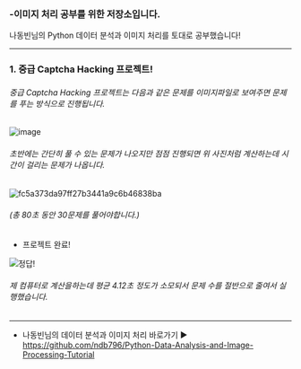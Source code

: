 ### -이미지 처리 공부를 위한 저장소입니다.

나동빈님의 Python 데이터 분석과 이미지 처리를 토대로 공부했습니다!


---

### 1. 중급 Captcha Hacking 프로젝트!


###### 중급 Captcha Hacking 프로젝트는 다음과 같은 문제를 이미지파일로 보여주면 문제를 푸는 방식으로 진행됩니다.

![image](https://user-images.githubusercontent.com/68139415/117544688-83865c80-b05d-11eb-8593-c07026178f32.png)


 
###### 초반에는 간단히 풀 수 있는 문제가 나오지만 점점 진행되면 위 사진처럼 계산하는데 시간이 걸리는 문제가 나옵니다.
 

  ![fc5a373da97ff27b3441a9c6b46838ba](https://user-images.githubusercontent.com/68139415/117544181-2689a700-b05b-11eb-8c40-22adc2d0b008.png)




###### (총 80초 동안 30문제를 풀어야합니다.)


- 프로젝트 완료!

 ![정답!](https://user-images.githubusercontent.com/68139415/117444255-2b276000-af74-11eb-8cc8-e393ee749d31.PNG)

###### 제 컴퓨터로 계산을하는데 평균 4.12초 정도가 소모되서 문제 수를 절반으로 줄여서 실행했습니다.

---



- 나동빈님의 데이터 분석과 이미지 처리 바로가기 ▶ https://github.com/ndb796/Python-Data-Analysis-and-Image-Processing-Tutorial
